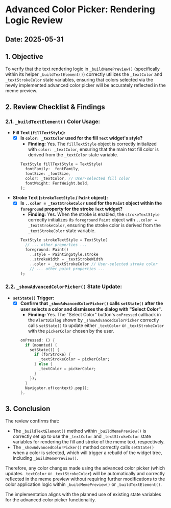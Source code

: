 # Advanced Color Picker: Rendering Logic Review

## Date: 2025-05-31

## 1. Objective
To verify that the text rendering logic in `_buildMemePreview()` (specifically within its helper `_buildTextElement()`) correctly utilizes the `_textColor` and `_textStrokeColor` state variables, ensuring that colors selected via the newly implemented advanced color picker will be accurately reflected in the meme preview.

## 2. Review Checklist & Findings

### 2.1. `_buildTextElement()` Color Usage:

*   **Fill Text (`fillTextStyle`):**
    *   [x] **Is `color: _textColor` used for the fill `Text` widget's style?**
        *   **Finding:** Yes. The `fillTextStyle` object is correctly initialized with `color: _textColor`, ensuring that the main text fill color is derived from the `_textColor` state variable.
        ```dart
        TextStyle fillTextStyle = TextStyle(
          fontFamily: _fontFamily,
          fontSize: _fontSize,
          color: _textColor, // User-selected fill color
          fontWeight: FontWeight.bold,
        );
        ```

*   **Stroke Text (`strokeTextStyle` / `Paint` object):**
    *   [x] **Is `..color = _textStrokeColor` used for the `Paint` object within the `foreground` property for the stroke `Text` widget?**
        *   **Finding:** Yes. When the stroke is enabled, the `strokeTextStyle` correctly initializes its `foreground` `Paint` object with `..color = _textStrokeColor`, ensuring the stroke color is derived from the `_textStrokeColor` state variable.
        ```dart
        TextStyle strokeTextStyle = TextStyle(
          // ... other properties ...
          foreground: Paint()
            ..style = PaintingStyle.stroke
            ..strokeWidth = _textStrokeWidth
            ..color = _textStrokeColor // User-selected stroke color
            // ... other paint properties ...
        );
        ```

### 2.2. `_showAdvancedColorPicker()` State Update:

*   **`setState()` Trigger:**
    *   [x] **Confirm that `_showAdvancedColorPicker()` calls `setState()` after the user selects a color and dismisses the dialog with "Select Color".**
        *   **Finding:** Yes. The "Select Color" button's `onPressed` callback in the `AlertDialog` shown by `_showAdvancedColorPicker` correctly calls `setState()` to update either `_textColor` or `_textStrokeColor` with the `pickerColor` chosen by the user.
        ```dart
        onPressed: () {
          if (mounted) {
            setState(() {
              if (forStroke) {
                _textStrokeColor = pickerColor;
              } else {
                _textColor = pickerColor;
              }
            });
          }
          Navigator.of(context).pop();
        },
        ```

## 3. Conclusion
The review confirms that:
*   The `_buildTextElement()` method within `_buildMemePreview()` is correctly set up to use the `_textColor` and `_textStrokeColor` state variables for rendering the fill and stroke of the meme text, respectively.
*   The `_showAdvancedColorPicker()` method correctly calls `setState()` when a color is selected, which will trigger a rebuild of the widget tree, including `_buildMemePreview()`.

Therefore, any color changes made using the advanced color picker (which updates `_textColor` or `_textStrokeColor`) will be automatically and correctly reflected in the meme preview without requiring further modifications to the color application logic within `_buildMemePreview()` or `_buildTextElement()`.

The implementation aligns with the planned use of existing state variables for the advanced color picker functionality.
```
